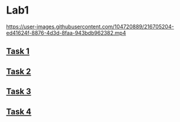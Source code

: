 # Lab1
https://user-images.githubusercontent.com/104720889/216705204-ed41624f-8876-4d3d-8faa-943bdb962382.mp4
## <a href="https://nadaalaaeldeen.github.io/Responsive-Web-Developments/Task_One/index.html">Task 1</a>
## <a href="https://nadaalaaeldeen.github.io/Responsive-Web-Developments/Task_Two/index.html">Task 2</a>
## <a href="https://nadaalaaeldeen.github.io/Responsive-Web-Developments/Task_Three/index.html">Task 3</a>
## <a href="https://nadaalaaeldeen.github.io/Responsive-Web-Developments/Task_Four/index.html">Task 4</a>
